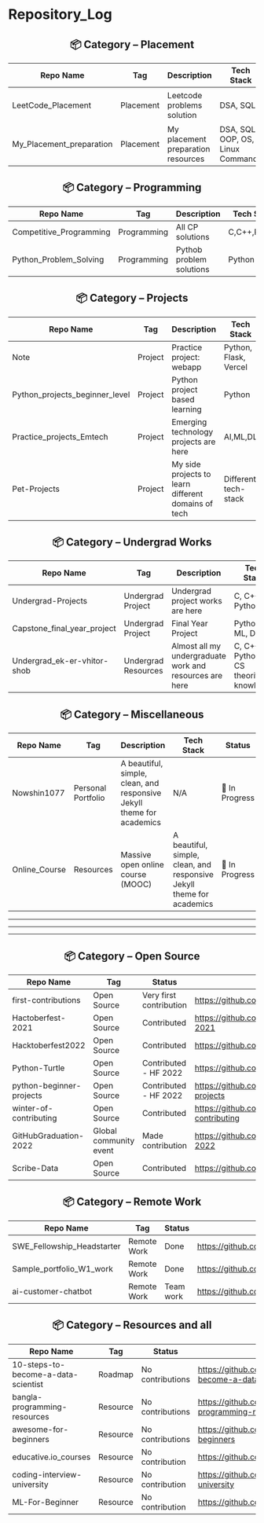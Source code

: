 # Repository_Log



<h2 align="center">📦 Category – Placement</h2> 

| Repo Name | Tag | Description | Tech Stack | Status | Link |
| --- | --- | --- | --- | --- | --- |
| LeetCode_Placement | Placement | Leetcode problems solution | DSA, SQL | 🟢 Working On | https://github.com/Nowshin1077/LeetCode_Placement |
| My_Placement_preparation | Placement | My placement preparation resources | DSA, SQL, OOP, OS, Linux Commands | 🟢 Working On | https://github.com/Nowshin1077/My_Placement_preparation |

<h2 align="center">📦 Category – Programming</h2> 

| Repo Name | Tag | Description | Tech Stack | Status | Link |
| --- | --- | --- | --- | --- | --- |
| Competitive_Programming | Programming | All CP solutions | C,C++,Python | 🧪 In Progress | https://github.com/Nowshin1077/Competitive_Programming |
| Python_Problem_Solving | Programming | Pythob problem solutions | Python | 🧪 In Progress | https://github.com/Nowshin1077/Python_Problem_Solving |

<h2 align="center">📦 Category –  Projects</h2> 

| Repo Name | Tag | Description | Tech Stack | Status | Link |
| --- | --- | --- | --- | --- | --- |
| Note | Project | Practice project: webapp | Python, Flask, Vercel | 	✅ Done | https://github.com/Nowshin1077/Note |
| Python_projects_beginner_level | Project | Python project based learning | Python |	✅ Done | https://github.com/Nowshin1077/Python_projects_beginner_level |
| Practice_projects_Emtech | Project | Emerging technology projects are here | AI,ML,DL | 🟢 Working On | https://github.com/Nowshin1077/Practice_projects_Emtech |
| Pet-Projects | Project | My side projects to learn different domains of tech | Different tech-stack | 🧪 In Progress | https://github.com/Nowshin1077/Pet-Projects |

<h2 align="center">📦 Category –  Undergrad Works</h2> 

| Repo Name | Tag | Description | Tech Stack | Status | Link |
| --- | --- | --- | --- | --- | --- |
| Undergrad-Projects | Undergrad Project | Undergrad project works are here | C, C++, Python | ✅ Done | https://github.com/Nowshin1077/Undergrad-Projects |
| Capstone_final_year_project | Undergrad Project | Final Year Project | Python, ML, DL |	✅ Done | https://github.com/Nowshin1077/Capstone_final_year_project |
| Undergrad_ek-er-vhitor-shob | Undergrad Resources | Almost all my undergraduate work and resources are here | C, C++, Python, CS theoritical knowledge | ✅ Done | https://github.com/Nowshin1077/Undergrad_ek-er-vhitor-shob |

<h2 align="center">📦 Category – Miscellaneous</h2> 

| Repo Name | Tag | Description | Tech Stack | Status | Link |
| --- | --- | --- | --- | --- | --- |
| Nowshin1077 | Personal Portfolio | A beautiful, simple, clean, and responsive Jekyll theme for academics  | N/A | 🧪 In Progress | https://github.com/Nowshin1077/nowshin1077.github.io | 
| Online_Course | Resources | Massive open online course (MOOC) | A beautiful, simple, clean, and responsive Jekyll theme for academics  | 🧪 In Progress | https://github.com/Nowshin1077/Online_Course | 



___________________________________________________________
___________________________________________________________
___________________________________________________________




<h2 align="center">📦 Category – Open Source </h2> 

| Repo Name | Tag | Status | Link |
| --- | --- | --- | --- |
| first-contributions | Open Source | Very first contribution | https://github.com/Nowshin1077/first-contributions | 
| Hactoberfest-2021 | Open Source | Contributed | https://github.com/Nowshin1077/Hactoberfest-2021 | 
| Hacktoberfest2022 | Open Source | Contributed | https://github.com/Nowshin1077/Hacktoberfest2022 | 
| Python-Turtle | Open Source | Contributed - HF 2022 | https://github.com/Nowshin1077/Python-Turtle | 
| python-beginner-projects | Open Source | Contributed - HF 2022 | https://github.com/Nowshin1077/python-beginner-projects | 
| winter-of-contributing | Open Source | Contributed | https://github.com/Nowshin1077/winter-of-contributing | 
| GitHubGraduation-2022 | Global community event| Made contribution | https://github.com/Nowshin1077/GitHubGraduation-2022 | 
| Scribe-Data | Open Source | Contributed | https://github.com/Nowshin1077/Scribe-Data | 


<h2 align="center">📦 Category – Remote Work</h2> 

| Repo Name | Tag | Status | Link |
| --- | --- | --- | --- |
| SWE_Fellowship_Headstarter| Remote Work | Done | https://github.com/Nowshin1077/SWE_Fellowship_Headstarter | 
| Sample_portfolio_W1_work| Remote Work | Done | https://github.com/Nowshin1077/Sample_portfolio_W1_work | 
| ai-customer-chatbot| Remote Work | Team work | https://github.com/Nowshin1077/ai-customer-chatbot | 



<h2 align="center">📦 Category – Resources and all</h2> 

| Repo Name | Tag | Status | Link |
| --- | --- | --- | --- |
| 10-steps-to-become-a-data-scientist  | Roadmap | No contributions | https://github.com/Nowshin1077/10-steps-to-become-a-data-scientist | 
| bangla-programming-resources | Resource | No contributions | https://github.com/Nowshin1077/bangla-programming-resources | 
| awesome-for-beginners | Resource | No contributions | https://github.com/Nowshin1077/awesome-for-beginners | 
| educative.io_courses | Resource | No contribution | https://github.com/Nowshin1077/educative.io_courses | 
| coding-interview-university | Resource | No contribution | https://github.com/Nowshin1077/coding-interview-university | 
| ML-For-Beginner| Resource | No contribution | https://github.com/Nowshin1077/ML-For-Beginners | 















